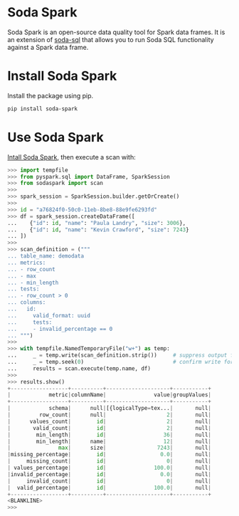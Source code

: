 # Soda Spark

Soda Spark is an open-source data quality tool for Spark data frames. It is an
extension of [soda-sql](https://github.com/sodadata/soda-sql) that allows
you to run Soda SQL functionality against a Spark data frame.

# Install Soda Spark

Install the package using pip.

``` sh
pip install soda-spark
```

# Use Soda Spark

[Intall Soda Spark](#install-soda-spark), then execute a scan with:

``` python
>>> import tempfile
>>> from pyspark.sql import DataFrame, SparkSession
>>> from sodaspark import scan
>>>
>>> spark_session = SparkSession.builder.getOrCreate()
>>>
>>> id = "a76824f0-50c0-11eb-8be8-88e9fe6293fd"
>>> df = spark_session.createDataFrame([
...	   {"id": id, "name": "Paula Landry", "size": 3006},
...	   {"id": id, "name": "Kevin Crawford", "size": 7243}
... ])
>>>
>>> scan_definition = ("""
... table_name: demodata
... metrics:
... - row_count
... - max
... - min_length
... tests:
... - row_count > 0
... columns:
...   id:
...     valid_format: uuid
...     tests:
...     - invalid_percentage == 0
... """)
>>>
>>> with tempfile.NamedTemporaryFile("w+") as temp:
...     _ = temp.write(scan_definition.strip())     # suppress output for doctest
...     _ = temp.seek(0)                            # confirm write for doctest
...     results = scan.execute(temp.name, df)
>>>
>>> results.show()
+------------------+----------+--------------------+-----------+
|            metric|columnName|               value|groupValues|
+------------------+----------+--------------------+-----------+
|            schema|      null|[{logicalType=tex...|       null|
|         row_count|      null|                   2|       null|
|      values_count|        id|                   2|       null|
|       valid_count|        id|                   2|       null|
|        min_length|        id|                  36|       null|
|        min_length|      name|                  12|       null|
|               max|      size|                7243|       null|
|missing_percentage|        id|                 0.0|       null|
|     missing_count|        id|                   0|       null|
| values_percentage|        id|               100.0|       null|
|invalid_percentage|        id|                 0.0|       null|
|     invalid_count|        id|                   0|       null|
|  valid_percentage|        id|               100.0|       null|
+------------------+----------+--------------------+-----------+
<BLANKLINE>
>>>
```
